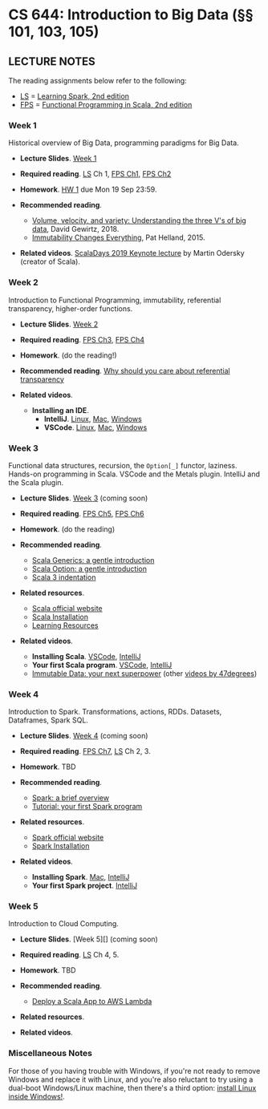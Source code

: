 # CS 644: Introduction to Big Data (§§ 101, 103, 105)

## LECTURE NOTES

The reading assignments below refer to the following:

+  [LS][] = [Learning Spark, 2nd edition](https://pages.databricks.com/rs/094-YMS-629/images/LearningSpark2.0.pdf)
+  [FPS][] = [Functional Programming in Scala, 2nd edition](https://livebook.manning.com/book/functional-programming-in-scala-second-edition)


### Week 1

Historical overview of Big Data, programming paradigms for Big Data.

+  **Lecture Slides**. [Week 1][]
+  **Required reading**. [LS][] Ch 1, [FPS Ch1][], [FPS Ch2][]
+  **Homework**. [HW 1][] due Mon 19 Sep 23:59.

+  **Recommended reading**.
   +  [Volume, velocity, and variety: Understanding the three V's of big data][], David Gewirtz, 2018.
   +  [Immutability Changes Everything][], Pat Helland, 2015.
+  **Related videos**. [ScalaDays 2019 Keynote lecture](https://youtu.be/_Rnrx2lo9cw) by Martin Odersky (creator of Scala).

### Week 2

Introduction to Functional Programming, immutability, referential transparency, higher-order functions.

+  **Lecture Slides**. [Week 2][]
+  **Required reading**. [FPS Ch3][], [FPS Ch4][]
+  **Homework**. (do the reading!)

+  **Recommended reading**. [Why should you care about referential transparency](https://blog.rockthejvm.com/referential-transparency/)
+  **Related videos**.
   +  **Installing an IDE**.
      +  **IntelliJ**. [Linux](https://youtu.be/cE4ZvjFkaHM), [Mac](https://youtu.be/5UDILzNBsRE), [Windows](https://youtu.be/AjpONViwMFU)
      +  **VSCode**. [Linux](https://youtu.be/Ayods37tM1s), [Mac](https://youtu.be/5UDILzNBsRE), [Windows](https://youtu.be/V3o57MU5eoE)


### Week 3

Functional data structures, recursion, the `Option[_]` functor, laziness. Hands-on programming in Scala. VSCode and the Metals plugin. IntelliJ and the Scala plugin.

+  **Lecture Slides**. [Week 3][] (coming soon)
+  **Required reading**. [FPS Ch5][], [FPS Ch6][]
+  **Homework**. (do the reading)

+  **Recommended reading**.
   +  [Scala Generics: a gentle introduction](https://blog.rockthejvm.com/scala-generics/)
   +  [Scala Option: a gentle introduction](https://blog.rockthejvm.com/scala-option/)
   +  [Scala 3 indentation](https://blog.rockthejvm.com/scala-3-indentation/)
+  **Related resources**.
   +  [Scala official website](https://www.scala-lang.org/)
   +  [Scala Installation](https://docs.scala-lang.org/getting-started/index.html)
   +  [Learning Resources](https://docs.scala-lang.org/)
+  **Related videos**.
   +  **Installing Scala**. [VSCode](https://youtu.be/iATmBDxlYAA), [IntelliJ](https://youtu.be/LWojiAi8PKQ)
   +  **Your first Scala program**. [VSCode](https://youtu.be/uVMGPrH5_Uc), [IntelliJ](https://youtu.be/7kfX1mg079g)
   +  [Immutable Data: your next superpower](https://youtu.be/0cjpBVNNSf0) (other [videos by 47degrees](https://www.youtube.com/c/47deg/videos))


### Week 4

Introduction to Spark. Transformations, actions, RDDs.  Datasets, Dataframes, Spark SQL.

+  **Lecture Slides**. [Week 4][] (coming soon)
+  **Required reading**. [FPS Ch7][], [LS][] Ch 2, 3.
+  **Homework**. TBD

+  **Recommended reading**.
   +  [Spark: a brief overview](../handouts/Slides_8-Steps-V2.pdf)
   +  [Tutorial: your first Spark program](https://www.47deg.com/blog/using-scala-3-with-spark/https://www.47deg.com/blog/using-scala-3-with-spark/)
+  **Related resources**.
   +  [Spark official website](https://spark.apache.org/)
   +  [Spark Installation](https://spark.apache.org/downloads.html)
+  **Related videos**.
   +  **Installing Spark**. [Mac](https://youtu.be/6c1uP_UbuBg), [IntelliJ](https://youtu.be/UxeRRAsvDH4)
   +  **Your first Spark project**. [IntelliJ](https://youtu.be/faCaudZNb9w)


### Week 5

Introduction to Cloud Computing.

+  **Lecture Slides**. [Week 5][] (coming soon)
+  **Required reading**.  [LS][] Ch 4, 5.
+  **Homework**. TBD

+  **Recommended reading**.
   +  [Deploy a Scala App to AWS Lambda](https://blog.rockthejvm.com/lambda/)
+  **Related resources**.
+  **Related videos**.
   

### Miscellaneous Notes

For those of you having trouble with Windows, if you're not ready to remove Windows and replace it with Linux, and you're also reluctant to try using a dual-boot Windows/Linux machine, then there's a third option: [install Linux inside Windows!](https://youtu.be/v1JVqd8M3Yc).



[3V]: https://www.zdnet.com/article/volume-velocity-and-variety-understanding-the-three-vs-of-big-data/
[final exams]: https://www5.njit.edu/registrar/exams/finalexams.php

[FPS]: https://livebook.manning.com/book/functional-programming-in-scala-second-edition/
[FPS Ch1]: https://livebook.manning.com/book/functional-programming-in-scala-second-edition/chapter-1/v-6/
[FPS Ch2]: https://livebook.manning.com/book/functional-programming-in-scala-second-edition/chapter-2/v-6/
[FPS Ch3]: https://livebook.manning.com/book/functional-programming-in-scala-second-edition/chapter-3/v-6/
[FPS Ch4]: https://livebook.manning.com/book/functional-programming-in-scala-second-edition/chapter-4/v-6/
[FPS Ch5]: https://livebook.manning.com/book/functional-programming-in-scala-second-edition/chapter-5/v-6/

[FPS Ch6]: https://livebook.manning.com/book/functional-programming-in-scala-second-edition/chapter-6/v-6/
[FPS Ch7]: https://livebook.manning.com/book/functional-programming-in-scala-second-edition/chapter-7/v-6/
[FPS Ch8]: https://livebook.manning.com/book/functional-programming-in-scala-second-edition/chapter-8/v-6/


<!-- HW LINKS -->
[Gradescope]: https://www.gradescope.com/courses/441050

[HW 1]: https://www.gradescope.com/
[ICE]: https://www.cidrdb.org/cidr2015/Papers/CIDR15_Paper16.pdf
[Immutability Changes Everything]: https://www.cidrdb.org/cidr2015/Papers/CIDR15_Paper16.pdf

[KUPF]: https://goo.gl/maps/GjhP3cjrMAJSzVFt5
[KUPF 202]: https://goo.gl/maps/GjhP3cjrMAJSzVFt5

[LS]: https://pages.databricks.com/rs/094-YMS-629/images/LearningSpark2.0.pdf


<!-- Project LINKS -->
[Project 0]: https://github.com/williamdemeo/cs644-fall2022/tree/master/projects/Project0
[Project 1]: https://github.com/williamdemeo/cs644-fall2022/tree/master/projects/Project1
[Project 2]: https://github.com/williamdemeo/cs644-fall2022/tree/master/projects/Project2
[Project 3]: https://github.com/williamdemeo/cs644-fall2022/tree/master/projects/Project3
[Project 4]: https://github.com/williamdemeo/cs644-fall2022/tree/master/projects/Project4

[Volume, velocity, and variety: Understanding the three V's of big data]: https://www.zdnet.com/article/volume-velocity-and-variety-understanding-the-three-vs-of-big-data/

[Getting Started with Apache Spark]: https://docs.databricks.com/getting-started/spark/quick-start.html
[Getting Started with Azure (with Databricks)]: https://docs.microsoft.com/en-us/training/modules/get-started-azure-databricks/5-exercise
[Azure ML exercises]: https://microsoftlearning.github.io/dp-090-databricks-ml/


[Week 1]: https://github.com/williamdemeo/cs644-fall2022/blob/main/lecture/Lecture_Week01.pdf
[Week 2]: https://github.com/williamdemeo/cs644-fall2022/blob/main/lecture/Lecture_Week02.pdf
[Week 3]: https://github.com/williamdemeo/cs644-fall2022/blob/main/lecture/Lecture_Week03.pdf
[Week 4]: https://github.com/williamdemeo/cs644-fall2022/blob/main/lecture/Lecture_Week04.pdf
